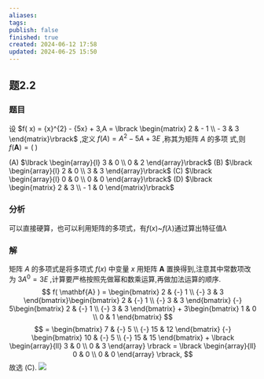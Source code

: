 ```yaml
---
aliases: 
tags: 
publish: false
finished: true
created: 2024-06-12 17:58
updated: 2024-06-25 15:50
---
```

## 题2.2
### 题目
设 $f( x)  = {x}^{2} - {5x} + 3,A = \lbrack  \begin{matrix} 2 &  - 1 \\   - 3 & 3 \end{matrix}\rbrack$ ,定义 $f( A)  = {A}^{2} - {5A} + {3E}$ ,称其为矩阵 $A$ 的多项 式,则 $f( \mathbf{A})  = ( \;)$

(A) $\lbrack  \begin{array}{l} 3 & 0 \\  0 & 2 \end{array}\rbrack$ 
(B) $\lbrack  \begin{array}{l} 2 & 0 \\  3 & 3 \end{array}\rbrack$ 
(C) $\lbrack  \begin{array}{l} 0 & 0 \\  0 & 0 \end{array}\rbrack$ 
(D) $\lbrack  \begin{matrix} 2 & 3 \\   - 1 & 0 \end{matrix}\rbrack$
### 分析
可以直接硬算，也可以利用矩阵的多项式，有$f(x)$~$f(\lambda)$通过算出特征值$\lambda$
### 解
矩阵 $A$ 的多项式是将多项式 $f(x)$ 中变量 $x$ 用矩阵 $\mathbf{A}$ 置换得到,注意其中常数项改为 $3A^{0} = 3E$ ,计算要严格按照先做幂和数乘运算,再做加法运算的顺序.
$$
f( \mathbf{A} ) = \begin{bmatrix} 2 & {-} 1 \\  {-} 3 & 3 \end{bmatrix}\begin{bmatrix} 2 & {-} 1 \\  {-} 3 & 3 \end{bmatrix} {-} 5\begin{bmatrix} 2 & {-} 1 \\  {-} 3 & 3 \end{bmatrix} + 3\begin{bmatrix} 1 & 0 \\ 0 & 1 \end{bmatrix}
$$
$$
= \begin{bmatrix} 7 & {-} 5 \\  {-} 15 & 12 \end{bmatrix} {-} \begin{bmatrix} 10 & {-} 5 \\  {-} 15 & 15 \end{bmatrix} + \lbrack \begin{array}{ll} 3 & 0 \\ 0 & 3 \end{array} \rbrack = \lbrack \begin{array}{ll} 0 & 0 \\ 0 & 0 \end{array} \rbrack,
$$
故选 (C).
![](https://img.hwenyi.live/202409041039230.webp)